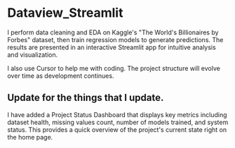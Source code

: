 # Dataview_Streamlit

I perform data cleaning and EDA on Kaggle's "The World's Billionaires by Forbes" dataset, then train regression models to generate predictions. The results are presented in an interactive Streamlit app for intuitive analysis and visualization.

I also use Cursor to help me with coding. The project structure will evolve over time as development continues.

## Update for the things that I update. 

I have added a Project Status Dashboard that displays key metrics including dataset health, missing values count, number of models trained, and system status. This provides a quick overview of the project's current state right on the home page.
